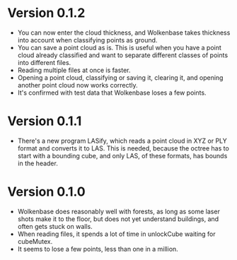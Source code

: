 # Version 0.1.2
- You can now enter the cloud thickness, and Wolkenbase takes thickness into account when classifying points as ground.
- You can save a point cloud as is. This is useful when you have a point cloud already classified and want to separate different classes of points into different files.
- Reading multiple files at once is faster.
- Opening a point cloud, classifying or saving it, clearing it, and opening another point cloud now works correctly.
- It's confirmed with test data that Wolkenbase loses a few points.

# Version 0.1.1
- There's a new program LASify, which reads a point cloud in XYZ or PLY format and converts it to LAS. This is needed, because the octree has to start with a bounding cube, and only LAS, of these formats, has bounds in the header.

# Version 0.1.0
- Wolkenbase does reasonably well with forests, as long as some laser shots make it to the floor, but does not yet understand buildings, and often gets stuck on walls.
- When reading files, it spends a lot of time in unlockCube waiting for cubeMutex.
- It seems to lose a few points, less than one in a million.
